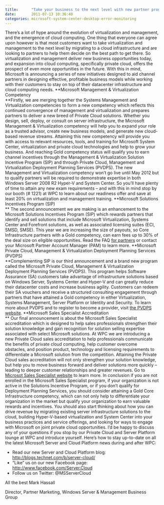 ```yaml
---
title:      "Take your business to the next level with new partner programs and incentives for private cloud computing"
date:       2011-07-13 10:36:40
categories: microsoft-system-center-desktop-error-monitoring
---
```

There’s a lot of hype around the evolution of virtualization and management, and the emergence of cloud computing. One thing that everyone can agree upon however is that most customers want to take virtualization and management to the next level by migrating to a cloud infrastructure and are looking to partners to help them decide on the best path to get there. So virtualization and management deliver new business opportunities today, and expansion into cloud computing, specifically private cloud, offers the prospect of even more opportunities in the future. With this in mind, Microsoft is announcing a series of new initiatives designed to aid channel partners in designing effective, profitable business models while working with their customers to stay on top of their datacenter infrastructure and cloud computing needs. **Microsoft Management & Virtualization Competency  
**Firstly, we are merging together the Systems Management and Virtualization competencies to form a new competency which reflects this continued convergence of management and virtualization and prepares partners to deliver a new breed of Private Cloud solutions. Whether you design, sell, deploy, or consult on server infrastructure, the Microsoft Management & Virtualization competency will help you to expand your role as a trusted advisor, create new business models, and generate new cloud-based revenue streams. Attaining this new competency will provide you with access to relevant resources, tools, and training for Microsoft System Center, virtualization and private cloud technologies and help to grow your business. And reaching Gold competency status will qualify you to earn channel incentives through the Management & Virtualization Solution Incentive Program (SIP) and through Private Cloud, Management and Virtualization Deployment Planning Services (PVDPS). The new Management and Virtualization competency won’t go live until May 2012 but to qualify partners will be required to demonstrate expertise in both Windows Server 2008 R2 Hyper-V and System Center. So you’ll have plenty of time to attain any new exam requirements – and with this in mind stop by our booth (# 1221) at WPC to learn about our readiness offer and save at least 20% on virtualization and management training. **Microsoft Solutions Incentives Program (SIP)  
** The second announcement we are making is an enhancement to the Microsoft Solutions Incentives Program (SIP) which rewards partners that identify and sell solutions that include Microsoft Virtualization, Systems Center and Forefront solutions, as well as associated licensing suites (ECI, SMSD, SMSE). This year we are increasing the size of payouts, so Core Infrastructure partners with a Gold competency, can earn fees up to 30% of the deal size on eligible opportunities. Read the FAQ [for partners](http://bit.ly/esX5TV) or contact your Microsoft Partner Account Manager (PAM) to learn more. **Microsoft Private Cloud, Management & Virtualization Deployment Planning Services (PVDPS)   
**Complementing SIP is our third announcement and a brand new program called the Microsoft Private Cloud, Management & Virtualization Deployment Planning Services (PVDPS). This program helps Software Assurance (SA) customers take advantage of infrastructure solutions based on Windows Server, Systems Center and Hyper-V and can greatly reduce their datacenter costs and increase business agility. Customers can redeem their SA vouchers and receive a structured consulting engagement through partners that have attained a Gold competency in either Virtualization, Systems Management, Server Platform or Identity and Security. To learn more about PVDPS and to register to become a provider, visit [the PVDPS website](http://bit.ly/qpiGQG). **Microsoft Sales Specialist Accreditation  
** Our final announcement is about the Microsoft Sales Specialist accreditation which is designed to help sales professionals strengthen their solution knowledge and gain recognition for solution selling expertise associated with select Microsoft solutions. At WPC we are introducing a new Private Cloud sales accreditation to help professionals communicate the benefits of private cloud computing, help customer overcome obstacles, and position product, technology and licensing requirements to differentiate a Microsoft solution from the competition. Attaining the Private Cloud sales accreditation will not only strengthen your solution knowledge, but help you to move business forward and deliver solutions more quickly – leading to deeper customer relationships and greater revenues. Go to [Microsot Sales Specialist website](http://bit.ly/qvfYYB) to learn more. In conclusion if you are not enrolled in the Microsoft Sales Specialist program, if your organization is not active in the Solutions Incentive Program, or if you don’t qualify for Deployment Planning Services, you should consider attaining a Gold Core Infrastructure competency, which can not only help to differentiate your organization in the market but qualify your organization to earn valuable rewards and incentives. You should also start thinking about how you can drive revenue by migrating existing server infrastructure solutions to the cloud, building Hyper-V-based virtualization and System Center into your business practices and service offerings, and looking for ways to engage with Microsoft on joint private cloud opportunities. I’d be happy to discuss any of your questions if you stop by our Private Cloud and Server Platform lounge at WPC and introduce yourself. Here’s how to stay up-to-date on all the latest Microsoft Server and Cloud Platform news during and after WPC: 

  * Read our new Server and Cloud Platform blog: <http://blogs.technet.com/b/server-cloud/>
  * “Like” us on our new Facebook page: <http://www.facebook.com/Server.Cloud>
  * Follow us on Twitter: @MSServerCloud

All the best Mark Hassall 

Director, Partner Marketing, Windows Server & Management Business Group
